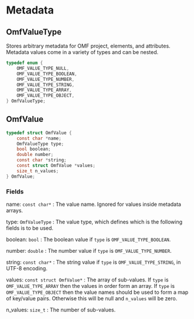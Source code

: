 # Metadata

## OmfValueType

Stores arbitrary metadata for OMF project, elements, and attributes.
Metadata values come in a variety of types and can be nested.

```c
typedef enum {
    OMF_VALUE_TYPE_NULL,
    OMF_VALUE_TYPE_BOOLEAN,
    OMF_VALUE_TYPE_NUMBER,
    OMF_VALUE_TYPE_STRING,
    OMF_VALUE_TYPE_ARRAY,
    OMF_VALUE_TYPE_OBJECT,
} OmfValueType;
```

## OmfValue

```c
typedef struct OmfValue {
    const char *name;
    OmfValueType type;
    bool boolean;
    double number;
    const char *string;
    const struct OmfValue *values;
    size_t n_values;
} OmfValue;
```

### Fields

name: `const char*`
: The value name. Ignored for values inside metadata arrays.

type: `OmfValueType`
: The value type, which defines which is the following fields is to be used.

boolean: `bool`
: The boolean value if `type` is `OMF_VALUE_TYPE_BOOLEAN`.

number: `double`
: The number value if `type` is `OMF_VALUE_TYPE_NUMBER`.

string: `const char*`
: The string value if `type` is `OMF_VALUE_TYPE_STRING`, in UTF-8 encoding.

values: `const struct OmfValue*`
: The array of sub-values.
If `type` is `OMF_VALUE_TYPE_ARRAY` then the values in order form an array.
If `type` is  `OMF_VALUE_TYPE_OBJECT` then the value names should be used to form a map of key/value pairs.
Otherwise this will be null and `n_values` will be zero.

n_values: `size_t`
: The number of sub-values.
